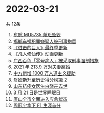 # 2022-03-21
  共 12条

  <!-- BEGIN -->
  <!-- 最后更新时间:Mon Mar 21 2022 16:22:08 GMT+0000 (Coordinated Universal Time) -->
  1. [东航 MU5735 航班坠毁](https://www.zhihu.com/search?q=MU5735)
1. [邯郸车祸犯罪嫌疑人被刑事拘留](https://www.zhihu.com/search?q=邯郸车祸)
1. [《进击的巨人》最终季更新](https://www.zhihu.com/search?q=进击的巨人)
1. [《凡人修仙传》动画更新](https://www.zhihu.com/search?q=凡人修仙传)
1. [广西百色「零号病人」被采取刑事强制措施](https://www.zhihu.com/search?q=百色零号病人)
1. [2021 年 213.9 万对夫妻离婚](https://www.zhihu.com/search?q=2021年夫妻离婚)
1. [中方新增 1000 万人道主义援助](https://www.zhihu.com/search?q=人道主义援助)
1. [詹姆斯升至历史得分榜第 2](https://www.zhihu.com/search?q=詹姆斯总得分)
1. [山东抗疫女医生白晓卉去世](https://www.zhihu.com/search?q=白晓卉)
1. [3 月 21 日是世界睡眠日](https://www.zhihu.com/search?q=世界睡眠日)
1. [唐山全市全面进入应急状态](https://www.zhihu.com/search?q=唐山进入应急状态)
1. [周冠宇拿下 F1 生涯首分](https://www.zhihu.com/search?q=周冠宇)
  <!-- END -->
  